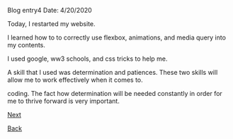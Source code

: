 Blog entry4                                  Date: 4/20/2020

Today, I restarted my website.   

I learned how to to correctly use flexbox, animations, and media query into my contents.   

I used google, ww3 schools, and css tricks to help me.   

A skill that I used was determination and patiences. These two skills will allow me to work effectively when it comes to.    

coding. The fact how determination will be needed constantly in order for me to thrive forward is very important. 

[Next](entry5.md)

[Back](README.md)